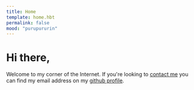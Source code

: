 ```yaml
---
title: Home
template: home.hbt
permalink: false
mood: "purupururin"
---
```


Hi there,
=========

Welcome to my corner of the Internet. If you're looking to [contact me](https://github.com/bjdixon) you can find my email address on my [github profile]('https://github.com/bjdixon').
